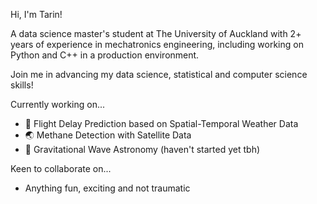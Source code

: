 Hi, I'm Tarin! 

A data science master's student at The University of Auckland with 2+ years of experience in mechatronics engineering, including working on Python and C++ in a production environment.

Join me in advancing my data science, statistical and computer science skills!

Currently working on... 
- :flight_departure: Flight Delay Prediction based on Spatial-Temporal Weather Data
- :earth_asia: Methane Detection with Satellite Data
- :milky_way: Gravitational Wave Astronomy (haven't started yet tbh)

Keen to collaborate on...
- Anything fun, exciting and not traumatic
